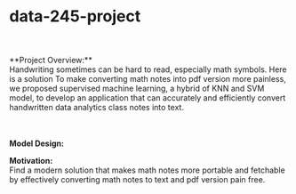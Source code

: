 # data-245-project
<br>
<br>
**Project Overview:** 
  <br>Handwriting sometimes can be hard to read, especially math symbols. Here is a solution To make converting math notes into pdf version more painless, we proposed supervised machine learning, a hybrid of KNN and SVM model, to develop an application that can accurately and efficiently convert handwritten data analytics class notes into text.

<br><br>
**Model Design:**<br>




**Motivation:**<br>
    Find a modern solution that makes math notes more portable and fetchable by effectively converting math notes to text and pdf version pain free.
    <br>

